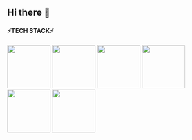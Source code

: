 ## Hi there 👋

#### ⚡TECH STACK⚡

<div class="display: 'flex'; justify-content: 'center';">
  <img src="https://github.com/hal-efecan/hal-efecan/assets/54181515/3bcec8a1-a2a7-4c0d-a064-1dfe27669507" width="100" height="100">
  <img src="https://github.com/hal-efecan/hal-efecan/assets/54181515/21bdd5d3-7b1e-4252-a34b-769f2c7897c2" width="100" height="100">
  <img src="https://d33wubrfki0l68.cloudfront.net/e937e774cbbe23635999615ad5d7732decad182a/26072/logo-small.ede75a6b.svg" width="100" height="100">  
  <img src="https://github.com/hal-efecan/hal-efecan/assets/54181515/8d184e96-63d2-4183-bb65-8266d31dbcfb" width="100" height="100">
  <img src="https://github.com/hal-efecan/hal-efecan/assets/54181515/8ce82024-5c19-47db-8e38-1782a03db339" width="100" height="100">
  <img src="https://github.com/hal-efecan/hal-efecan/assets/54181515/f7ebbfdf-7ddc-4a42-bbe9-201e97917195" width="100" height="100">
</div>

<!--
**hal-efecan/hal-efecan** is a ✨ _special_ ✨ repository because its `README.md` (this file) appears on your GitHub profile.
Here are some ideas to get you started:

- 🔭 I’m currently working on 
- 🌱 I’m currently learning ...
- 👯 I’m looking to collaborate on ...
- 🤔 I’m looking for help with ...
- 💬 Ask me about ...
- 📫 How to reach me: ...
- 😄 Pronouns: ...
- ⚡ Fun fact: ...


-->
